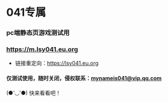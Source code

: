 # 041专属
### pc端静态页游戏测试用
### https://m.lsy041.eu.org
* 链接重定向：https://lsy041.eu.org
#### 仅测试使用，随时关闭，侵权联系：mynameis041@vip.qq.com
(●'◡'●)
快来看看吧！
